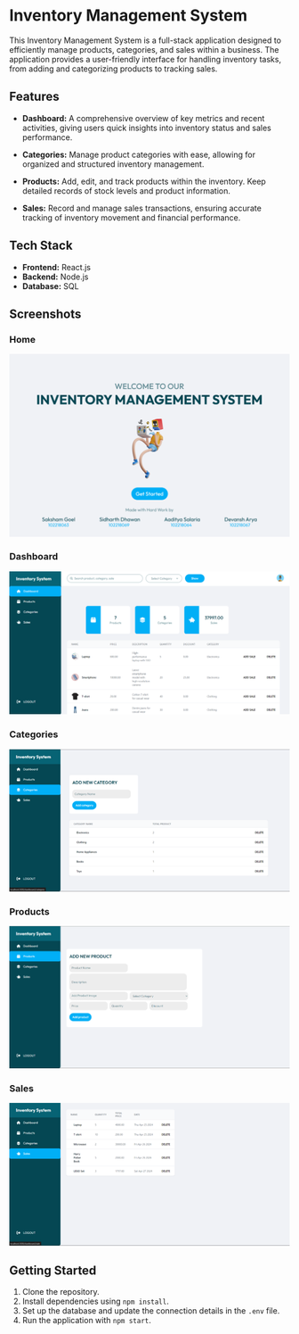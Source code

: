 # Inventory Management System

This Inventory Management System is a full-stack application designed to efficiently manage products, categories, and sales within a business. The application provides a user-friendly interface for handling inventory tasks, from adding and categorizing products to tracking sales.

## Features

- **Dashboard:** A comprehensive overview of key metrics and recent activities, giving users quick insights into inventory status and sales performance.
  
- **Categories:** Manage product categories with ease, allowing for organized and structured inventory management.

- **Products:** Add, edit, and track products within the inventory. Keep detailed records of stock levels and product information.
  
- **Sales:** Record and manage sales transactions, ensuring accurate tracking of inventory movement and financial performance.

## Tech Stack

- **Frontend:** React.js
- **Backend:** Node.js
- **Database:** SQL

## Screenshots

### Home 
![Home](images/IN-Landing%20page.png)

### Dashboard
![Dashboard](images/Dashboard.png)

### Categories
![Categories](images/Category.png)

### Products
![Products](images/Products.png)

### Sales
![Sales](images/Sales.png)


## Getting Started

1. Clone the repository.
2. Install dependencies using `npm install`.
3. Set up the database and update the connection details in the `.env` file.
4. Run the application with `npm start`.